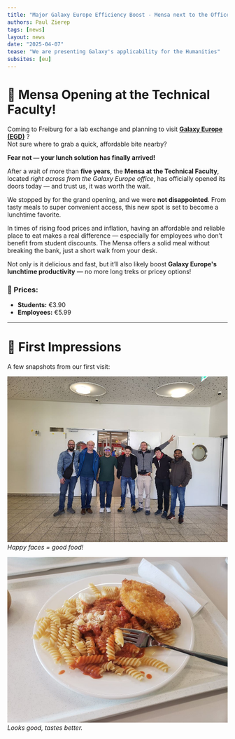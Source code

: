 ```yaml
---
title: "Major Galaxy Europe Efficiency Boost - Mensa next to the Office Opens after 5 years !"
authors: Paul Zierep
tags: [news]
layout: news
date: "2025-04-07"
tease: "We are presenting Galaxy's applicability for the Humanities"
subsites: [eu]
---
```


# 🥳 Mensa Opening at the Technical Faculty!

Coming to Freiburg for a lab exchange and planning to visit [**Galaxy Europe (EGD)**](https://galaxyproject.org/events/2025-10-01-egd2025/) ?  
Not sure where to grab a quick, affordable bite nearby?

**Fear not — your lunch solution has finally arrived!**

After a wait of more than **five years**, the **Mensa at the Technical Faculty**, located *right across from the Galaxy Europe office*, has officially opened its doors today — and trust us, it was worth the wait.

We stopped by for the grand opening, and we were **not disappointed**. From tasty meals to super convenient access, this new spot is set to become a lunchtime favorite.

In times of rising food prices and inflation, having an affordable and reliable place to eat makes a real difference — especially for employees who don’t benefit from student discounts. The Mensa offers a solid meal without breaking the bank, just a short walk from your desk.

Not only is it delicious and fast, but it’ll also likely boost **Galaxy Europe's lunchtime productivity** — no more long treks or pricey options!

### 💸 Prices:
- **Students:** €3.90  
- **Employees:** €5.99

---

# 📸 First Impressions

A few snapshots from our first visit:

![Selfie at Mensa](./selfi.jpg)  
*Happy faces = good food!*

![Lunch is served](./food.jpg)  
*Looks good, tastes better.*

